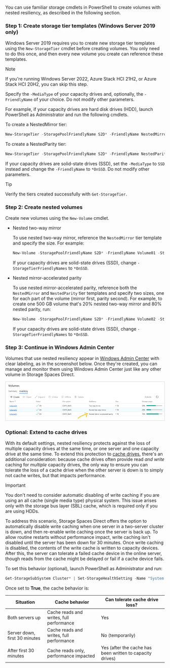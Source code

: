 You can use familiar storage cmdlets in PowerShell to create volumes with nested resiliency, as described in the following section.

### Step 1: Create storage tier templates (Windows Server 2019 only)

Windows Server 2019 requires you to create new storage tier templates using the `New-StorageTier` cmdlet before creating volumes. You only need to do this once, and then every new volume you create can reference these templates. 

> [!NOTE]
> If you're running Windows Server 2022, Azure Stack HCI 21H2, or Azure Stack HCI 20H2, you can skip this step.

Specify the `-MediaType` of your capacity drives and, optionally, the `-FriendlyName` of your choice. Do not modify other parameters.

For example, if your capacity drives are hard disk drives (HDD), launch PowerShell as Administrator and run the following cmdlets.

To create a NestedMirror tier:

```PowerShell
New-StorageTier -StoragePoolFriendlyName S2D* -FriendlyName NestedMirrorOnHDD -ResiliencySettingName Mirror -MediaType HDD -NumberOfDataCopies 4
```
To create a NestedParity tier:
```powershell
New-StorageTier -StoragePoolFriendlyName S2D* -FriendlyName NestedParityOnHDD -ResiliencySettingName Parity -MediaType HDD -NumberOfDataCopies 2 -PhysicalDiskRedundancy 1 -NumberOfGroups 1 -FaultDomainAwareness StorageScaleUnit -ColumnIsolation PhysicalDisk
```
If your capacity drives are solid-state drives (SSD), set the `-MediaType` to `SSD` instead and change the `-FriendlyName` to `*OnSSD`. Do not modify other parameters.

> [!TIP]
> Verify the tiers created successfully with `Get-StorageTier`.

### Step 2: Create nested volumes

Create new volumes using the `New-Volume` cmdlet.

- Nested two-way mirror

    To use nested two-way mirror, reference the `NestedMirror` tier template and specify the size. For example:

    ```PowerShell
    New-Volume -StoragePoolFriendlyName S2D* -FriendlyName Volume01 -StorageTierFriendlyNames NestedMirrorOnHDD -StorageTierSizes 500GB
    ```

    If your capacity drives are solid-state drives (SSD), change `-StorageTierFriendlyNames` to `*OnSSD`.

- Nested mirror-accelerated parity

    To use nested mirror-accelerated parity, reference both the `NestedMirror` and `NestedParity` tier templates and specify two sizes, one for each part of the volume (mirror first, parity second). For example, to create one 500 GB volume that's 20% nested two-way mirror and 80% nested parity, run:

    ```PowerShell
    New-Volume -StoragePoolFriendlyName S2D* -FriendlyName Volume02 -StorageTierFriendlyNames NestedMirrorOnHDD, NestedParityOnHDD -StorageTierSizes 100GB, 400GB
    ```

    If your capacity drives are solid-state drives (SSD), change `-StorageTierFriendlyNames` to `*OnSSD`.

### Step 3: Continue in Windows Admin Center

Volumes that use nested resiliency appear in [Windows Admin Center](/windows-server/manage/windows-admin-center/overview) with clear labeling, as in the screenshot below. Once they're created, you can manage and monitor them using Windows Admin Center just like any other volume in Storage Spaces Direct.

![Volume management in Windows Admin Center](media/nested-resiliency/windows-admin-center.png)

### Optional: Extend to cache drives

With its default settings, nested resiliency protects against the loss of multiple capacity drives at the same time, or one server and one capacity drive at the same time. To extend this protection to [cache drives](/azure-stack/hci/concepts/cache), there's an additional consideration: because cache drives often provide read *and write* caching for *multiple* capacity drives, the only way to ensure you can tolerate the loss of a cache drive when the other server is down is to simply not cache writes, but that impacts performance.

> [!IMPORTANT]
> You don't need to consider automatic disabling of write caching if you are using an all cache (single media type) physical system. This issue arises only with the storage bus layer (SBL) cache, which is required only if you are using HDDs.

To address this scenario, Storage Spaces Direct offers the option to automatically disable write caching when one server in a two-server cluster is down, and then re-enable write caching once the server is back up. To allow routine restarts without performance impact, write caching isn't disabled until the server has been down for 30 minutes. Once write caching is disabled, the contents of the write cache is written to capacity devices. After this, the server can tolerate a failed cache device in the online server, though reads from the cache might be delayed or fail if a cache device fails.

To set this behavior (optional), launch PowerShell as Administrator and run:

```PowerShell
Get-StorageSubSystem Cluster* | Set-StorageHealthSetting -Name "System.Storage.NestedResiliency.DisableWriteCacheOnNodeDown.Enabled" -Value "True"
```

Once set to **True**, the cache behavior is:

| Situation                       | Cache behavior                           | Can tolerate cache drive loss? |
|---------------------------------|------------------------------------------|--------------------------------|
| Both servers up                 | Cache reads and writes, full performance | Yes                            |
| Server down, first 30 minutes   | Cache reads and writes, full performance | No (temporarily)               |
| After first 30 minutes          | Cache reads only, performance impacted   | Yes (after the cache has been written to capacity drives)                           |